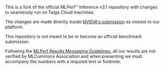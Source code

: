 This is a fork of the official MLPerf™ Inference v3.1 repository with changes to seamlessly run on Taiga Cloud machines.

The changes are made directly inside [NVIDIA's submission](closed/NVIDIA) as closest to our platform.

This repository is not meant to be or become an official benchmark submission.

Following the [MLPerf Results Messaging Guidelines](https://github.com/mlcommons/policies/blob/master/MLPerf_Results_Messaging_Guidelines.adoc), all our results are not verified by MLCommons Association and when presenting we must accompany the numbers with a required text or footnote.
